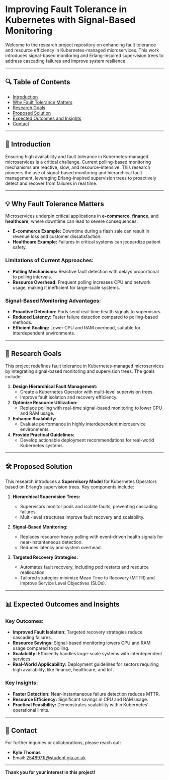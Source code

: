 # Improving Fault Tolerance in Kubernetes with Signal-Based Monitoring

Welcome to the research project repository on enhancing fault tolerance and resource efficiency in Kubernetes-managed microservices. This work introduces signal-based monitoring and Erlang-inspired supervision trees to address cascading failures and improve system resilience.

---

## 🔍 **Table of Contents**
- [Introduction](#introduction)
- [Why Fault Tolerance Matters](#why-fault-tolerance-matters)
- [Research Goals](#research-goals)
- [Proposed Solution](#proposed-solution)
- [Expected Outcomes and Insights](#expected-outcomes-and-insights)
- [Contact](#contact)

---

## 📖 **Introduction**
Ensuring high availability and fault tolerance in Kubernetes-managed microservices is a critical challenge. Current polling-based monitoring mechanisms are reactive, slow, and resource-intensive. This research pioneers the use of signal-based monitoring and hierarchical fault management, leveraging Erlang-inspired supervision trees to proactively detect and recover from failures in real time.

---

## 💡 **Why Fault Tolerance Matters**
Microservices underpin critical applications in **e-commerce**, **finance**, and **healthcare**, where downtime can lead to severe consequences:
- **E-commerce Example:** Downtime during a flash sale can result in revenue loss and customer dissatisfaction.
- **Healthcare Example:** Failures in critical systems can jeopardize patient safety.

### Limitations of Current Approaches:
- **Polling Mechanisms:** Reactive fault detection with delays proportional to polling intervals.
- **Resource Overhead:** Frequent polling increases CPU and network usage, making it inefficient for large-scale systems.

### Signal-Based Monitoring Advantages:
- **Proactive Detection:** Pods send real-time health signals to supervisors.
- **Reduced Latency:** Faster failure detection compared to polling-based methods.
- **Efficient Scaling:** Lower CPU and RAM overhead, suitable for interdependent environments.

---

## 🎯 **Research Goals**
This project redefines fault tolerance in Kubernetes-managed microservices by integrating signal-based monitoring and supervision trees. The goals include:
1. **Design Hierarchical Fault Management:**
   - Create a Kubernetes Operator with multi-level supervision trees.
   - Improve fault isolation and recovery efficiency.
2. **Optimize Resource Utilization:**
   - Replace polling with real-time signal-based monitoring to lower CPU and RAM usage.
3. **Enhance Scalability:**
   - Evaluate performance in highly interdependent microservice environments.
4. **Provide Practical Guidelines:**
   - Develop actionable deployment recommendations for real-world Kubernetes systems.

---

## 🛠️ **Proposed Solution**
This research introduces a **Supervisory Model** for Kubernetes Operators based on Erlang’s supervision trees. Key components include:

1. **Hierarchical Supervision Trees:**
   - Supervisors monitor pods and isolate faults, preventing cascading failures.
   - Multi-level structures improve fault recovery and scalability.

2. **Signal-Based Monitoring:**
   - Replaces resource-heavy polling with event-driven health signals for near-instantaneous detection.
   - Reduces latency and system overhead.

3. **Targeted Recovery Strategies:**
   - Automates fault recovery, including pod restarts and resource reallocation.
   - Tailored strategies minimize Mean Time to Recovery (MTTR) and improve Service Level Objectives (SLOs).

---

## 📊 **Expected Outcomes and Insights**
### Key Outcomes:
- **Improved Fault Isolation:** Targeted recovery strategies reduce cascading failures.
- **Resource Savings:** Signal-based monitoring lowers CPU and RAM usage compared to polling.
- **Scalability:** Efficiently handles large-scale systems with interdependent services.
- **Real-World Applicability:** Deployment guidelines for sectors requiring high availability, like finance, healthcare, and IoT.

### Key Insights:
- **Faster Detection:** Near-instantaneous failure detection reduces MTTR.
- **Resource Efficiency:** Significant savings in CPU and RAM usage.
- **Practical Feasibility:** Demonstrates scalability within Kubernetes’ operational limits.

---

## 📧 **Contact**
For further inquiries or collaborations, please reach out:
- **Kyle Thomas**  
- Email: [2548971t@student.gla.ac.uk](mailto:2548971t@student.gla.ac.uk)  

---

**Thank you for your interest in this project!**
